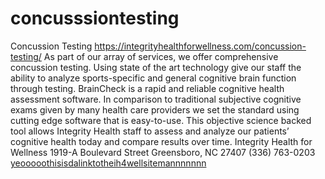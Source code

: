 # concusssiontesting
Concussion Testing  https://integrityhealthforwellness.com/concussion-testing/  As part of our array of services, we offer comprehensive concussion testing. Using state of the art technology give our staff the ability to analyze sports-specific and general cognitive brain function through testing.  BrainCheck is a rapid and reliable cognitive health assessment software. In comparison to traditional subjective cognitive exams given by many health care providers we set the standard using cutting edge software that is easy-to-use.  This objective science backed tool allows Integrity Health staff to assess and analyze our patients’ cognitive health today and compare results over time.   Integrity Health for Wellness 1919-A Boulevard Street Greensboro, NC 27407 (336) 763-0203
[yeooooothisisdalinktotheih4wellsitemannnnnnn](https://integrityhealthforwellness.com/concussion-testing/)
